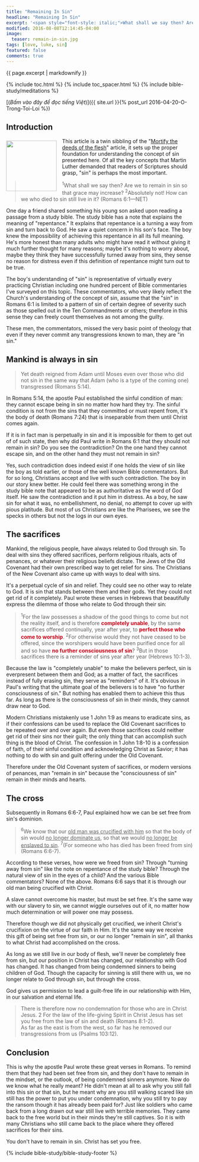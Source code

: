 ```yaml
---
title: "Remaining In Sin"
headline: "Remaining In Sin"
excerpt: '<span style="font-style: italic;">What shall we say then? Are we to remain in sin so that grace may increase? Absolutely not! How can we who died to sin still live in it? (Romans_6:1—NET)</span>'
modified: 2016-08-08T12:14:45-04:00
image: 
  teaser: remain-in-sin.jpg
tags: [love, luke, sin]
featured: false
comments: true
---
```


<!--more-->

<!-- ##################### PLACEHOLDER ################### -->

{{ page.excerpt | markdownify }}

{% include toc.html %}
{% include toc_spacer.html %}
{% include bible-study/meditations %}

[(<em>Bấm vào đây để đọc tiếng Việt</em>)]({{ site.url }}{% post_url 2016-04-20-O-Trong-Toi-Loi %})

## Introduction

<div>
<p>
<img alt src="{{ site.url }}/assets/images/remain-in-sin.jpg" style="border: 0px none; margin: 7px 15px 0px 0px; max-width: 100%; height: 136px; padding: 0px; float: left;">
This article is a twin sibbling of the "<a href="{{ site.url }}/bible-topics/meditations/put-to-death-the-deeds-of-the-body/">Mortify the deeds of the flesh</a>" article, it sets up the proper foundation for understanding the concept of sin presented here. Of all the key concepts that Martin Luther demanded that readers of Scriptures should grasp, "sin" is perhaps the most important.
</p>
</div>
<!-- ##################### PLACEHOLDER ###################-->

> <sup>1</sup>What shall we say then? Are we to remain in sin so that grace may increase? <sup>2</sup>Absolutely not! How can we who died to sin still live in it? (Romans 6:1&mdash;NET)

One day a friend shared something his young son asked upon reading a passage from a study bible. The study bible has a note that explains the meaning of "repentance." It explains that repentance is a turning a way from sin and turn back to God. He saw a quiet concern in his son's face. The boy knew the impossibility of achieving this repentance in all its full meaning. He's more honest than many adults who might have read it without giving it much further thought for many reasons; maybe it's nothing to worry about, maybe they think they have successfully turned away from sins, they sense no reason for distress even if this definition of repentance might turn out to be true.

The boy's understanding of "sin" is representative of virtually every practicing Christian including one hundred percent of Bible commentaries I've surveyed on this topic. These commentators, who very likely reflect the Church's understanding of the concept of sin, assume that the "sin" in Romans 6:1 is limited to a pattern of sin of certain degree of severity such as those spelled out in the Ten Commandments or others; therefore in this sense they can freely count themselves as not among the guilty.

These men, the commentators, missed the very basic point of theology that even if they never commit any transgressions known to man, they are "in sin."

## Mankind is always in sin

> Yet death reigned from Adam until Moses even over those who did not sin in the same way that Adam (who is a type of the coming one) transgressed (Romans 5:14).

In Romans 5:14, the apostle Paul established the sinful condition of man: they cannot escape being in sin no matter how hard they try. The sinful condition is not from the sins that they committed or must repent from, it's the body of death (Romans 7:24) that is inseparable from them until Christ comes again.

If it is in fact man is perpetually in sin and it is impossible for them to get out of of such state, then why did Paul write in Romans 6:1 that they should not remain in sin? Do you see the contradiction? On the one hand they cannot escape sin, and on the other hand they must not remain in sin?

Yes, such contradiction does indeed exist if one holds the view of sin like the boy as told earlier, or those of the well known Bible commentators. But for so long, Christians accept and live with such contradiction. The boy in our story knew better. He could feel there was something wrong in the study bible note that appeared to be as authoritative as the word of God itself. He saw the contradiction and it put him in distress. As a boy, he saw sin for what it was, no embellishment, no denial, no attempt to cover up with pious platitude. But most of us Christians are like the Pharisees, we see the specks in others but not the logs in our own eyes.

## The sacrifices

Mankind, the religious people, have always related to God through sin. To deal with sins they offered sacrifices, perform religious rituals, acts of penances, or whatever their religious beliefs dictate. The Jews of the Old Covenant had their own prescribed way to get relief for sins. The Christians of the New Covenant also came up with ways to deal with sins.

It's a perpetual cycle of sin and relief. They could see no other way to relate to God. It is sin that stands between them and their gods. Yet they could not get rid of it completely. Paul wrote these verses in Hebrews that beautifully express the dilemma of those who relate to God through their sin:

> <sup>1</sup>For the law possesses a shadow of the good things to come but not the reality itself, and is therefore <strong><span style="color: #d30015;">completely unable</span></strong>, by the same sacrifices offered continually, year after year, to <strong><span style="color: #d30015;">perfect those who come to worship</span></strong>.  <sup>2</sup>For otherwise would they not have ceased to be offered, since the worshipers would have been purified once for all and so have <strong><span style="color: #d30015;">no further consciousness of sin</span></strong>?  <sup>3</sup>But in those sacrifices there is a reminder of sins year after year (Hebrews 10:1-3).

Because the law is "completely unable" to make the believers perfect, sin is everpresent between them and God; as a matter of fact, the sacrifices instead of fully erasing sin, they serve as "reminders" of it. It's obvious in Paul's writing that the ultimate goal of the believers is to have "no further consciousness of sin." But nothing has enabled them to achieve this thus far. As long as there is the consciousness of sin in their minds, they cannot draw near to God.

Modern Christians mistakenly use 1 John 1:9 as means to eradicate sins, as if their confessions can be used to replace the Old Covenant sacrifices to be repeated over and over again. But even those sacrifices could neither get rid of their sins nor their guilt; the only thing that can accomplish such thing is the blood of Christ. The confession in 1 John 1:8-10 is a confession of faith, of their sinful condition and acknowledging Christ as Savior; it has nothing to do with sin and guilt offering under the Old Covenant.

Therefore under the Old Covenant system of sacrifices, or modern versions of penances, man "remain in sin" because the "consciousness of sin" remain in their minds and hearts.

## The cross

Subsequently in Romans 6:6-7, Paul explained how we can be set free from sin's dominion.

> <sup>6</sup>We know that our <u>old man was crucified with him</u> so that the body of sin would <u>no longer dominate us</u>, so that we would <u>no longer be enslaved to sin</u>. <sup>7</sup>(For someone who has died has been freed from sin) (Romans 6:6-7).

According to these verses, how were we freed from sin? Through "turning away from sin" like the note on repentance of the study bible? Through the natural view of sin in the eyes of a child? And the various Bible commentators? None of the above. Romans 6:6 says that it is through our old man being crucified with Christ.

A slave cannot overcome his master, but must be set free. It's the same way with our slavery to sin, we cannot wiggle ourselves out of it, no matter how much determination or will power one may possess.

Therefore though we did not physically get crucified, we inherit Christ's crucifixion on the virtue of our faith in Him. It's the same way we receive this gift of being set free from sin, or our no longer "remain in sin", all thanks to what Christ had accomplished on the cross.

As long as we still live in our body of flesh, we'll never be completely free from sin, but our position in Christ has changed, our relationship with God has changed. It has changed from being condemned sinners to being children of God. Though the capacity for sinning is still there with us, we no longer relate to God through sin, but through the cross.

God gives us permission to lead a guilt-free life in our relationship with Him, in our salvation and eternal life.

> There is therefore now no condemnation for those who are in Christ Jesus.  2 For the law of the life-giving Spirit in Christ Jesus has set you free from the law of sin and death (Romans 8:1-2).<br />
As far as the east is from the west, so far has he removed our transgressions from us (Psalms 103:12).

## Conclusion

This is why the apostle Paul wrote these great verses in Romans. To remind them that they had been set free from sin, and they don't have to remain in the mindset, or the outlook, of being condemned sinners anymore. Now do we know what he really meant? He didn't mean at all to ask why you still fall into this sin or that sin, but he meant why are you still walking scared like sin still has the power to put you under condemnation, why you still try to pay the ransom though it has already been paid for? Just like soldiers who came back from a long drawn out war still live with terrible memories. They came back to the free world but in their minds they're still captives. So it is with many Christians who still came back to the place where they offered sacrifices for their sins.

You don't have to remain in sin. Christ has set you free.

{% include bible-study/bible-study-footer %}
